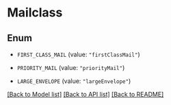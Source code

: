 # Mailclass

## Enum


* `FIRST_CLASS_MAIL` (value: `"firstClassMail"`)

* `PRIORITY_MAIL` (value: `"priorityMail"`)

* `LARGE_ENVELOPE` (value: `"largeEnvelope"`)


[[Back to Model list]](../README.md#documentation-for-models) [[Back to API list]](../README.md#documentation-for-api-endpoints) [[Back to README]](../README.md)


